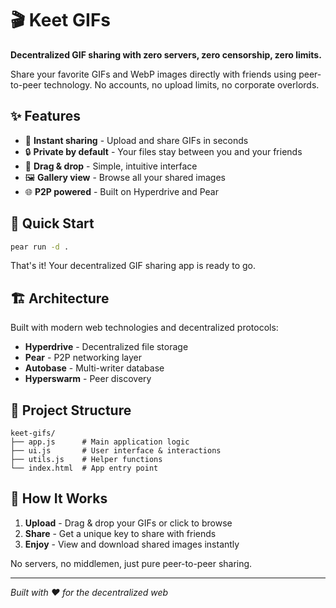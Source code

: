 # 🎬 Keet GIFs

**Decentralized GIF sharing with zero servers, zero censorship, zero limits.**

Share your favorite GIFs and WebP images directly with friends using peer-to-peer technology. No accounts, no upload limits, no corporate overlords.

## ✨ Features

- 🚀 **Instant sharing** - Upload and share GIFs in seconds
- 🔒 **Private by default** - Your files stay between you and your friends
- 📱 **Drag & drop** - Simple, intuitive interface
- 🖼️ **Gallery view** - Browse all your shared images
- 🌐 **P2P powered** - Built on Hyperdrive and Pear

## 🚀 Quick Start

```bash
pear run -d .
```

That's it! Your decentralized GIF sharing app is ready to go.

## 🏗️ Architecture

Built with modern web technologies and decentralized protocols:

- **Hyperdrive** - Decentralized file storage
- **Pear** - P2P networking layer
- **Autobase** - Multi-writer database
- **Hyperswarm** - Peer discovery

## 📁 Project Structure

```
keet-gifs/
├── app.js      # Main application logic
├── ui.js       # User interface & interactions
├── utils.js    # Helper functions
└── index.html  # App entry point
```

## 🎯 How It Works

1. **Upload** - Drag & drop your GIFs or click to browse
2. **Share** - Get a unique key to share with friends
3. **Enjoy** - View and download shared images instantly

No servers, no middlemen, just pure peer-to-peer sharing.

---

_Built with ❤️ for the decentralized web_
